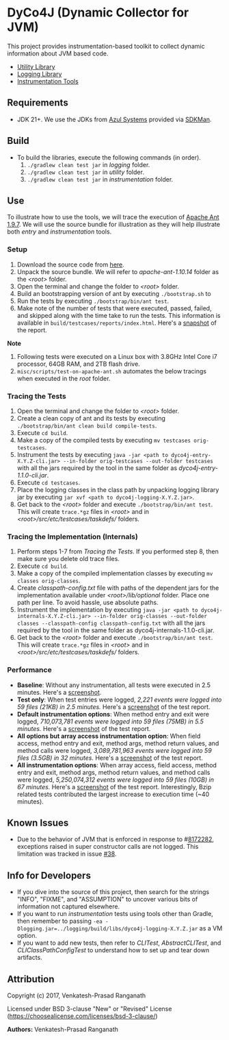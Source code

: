 # DyCo4J (Dynamic Collector for JVM)

This project provides instrumentation-based toolkit to collect dynamic information
about JVM based code.
 - [Utility Library](https://github.com/rvprasad/DyCo4J/tree/master/utility)
 - [Logging Library](https://github.com/rvprasad/DyCo4J/tree/master/logging)
 - [Instrumentation Tools](https://github.com/rvprasad/DyCo4J/tree/master/instrumentation)


## Requirements
- JDK 21+. We use the JDKs from [Azul Systems](https://www.azul.com/products/zulu/) provided via [SDKMan](https://sdkman.io/).


## Build
- To build the libraries, execute the following commands (in order).
    1. `./gradlew clean test jar` in _logging_ folder.
    2. `./gradlew clean test jar` in _utility_ folder.
    3. `./gradlew clean test jar` in _instrumentation_ folder.


## Use

To illustrate how to use the tools, we will trace the execution of
[Apache Ant 1.9.7](http://ant.apache.org/).  We will use the source bundle for
illustration as they will help illustrate both _entry_ and _instrumentation_
tools.

### Setup
1. Download the source code from [here](http://ant.apache.org/srcdownload.cgi).
2. Unpack the source bundle.  We will refer to _apache-ant-1.10.14_ folder as the
   _\<root>_ folder.
3. Open the terminal and change the folder to _\<root>_ folder.
4. Build an bootstrapping version of ant by executing `./bootstrap.sh` to
5. Run the tests by executing `./bootstrap/bin/ant test`.
6. Make note of the number of tests that were executed, passed, failed, and
   skipped along with the time take to run the tests.  This information is
   available in `build/testcases/reports/index.html`.  Here's a [snapshot](https://github.com/rvprasad/DyCo4J/blob/master/misc/images/ant-vanilla-summary.png)
   of the report.

**Note**
1. Following tests were executed on a Linux box with 3.8GHz Intel Core i7
   processor, 64GB RAM, and 2TB flash drive.
2. `misc/scripts/test-on-apache-ant.sh` automates the below tracings when
   executed in the _root_ folder. 

### Tracing the Tests
1. Open the terminal and change the folder to _\<root>_ folder.
2. Create a clean copy of ant and its tests by executing
   `./bootstrap/bin/ant clean build compile-tests`.
3. Execute `cd build`.
4. Make a copy of the compiled tests by executing `mv testcases orig-testcases`.
5. Instrument the tests by executing `java -jar
   <path to dyco4j-entry-X.Y.Z-cli.jar> --in-folder orig-testcases --out-folder
   testcases` with all the jars required by the tool in the same folder as
   _dyco4j-entry-1.1.0-cli.jar_.
6. Execute `cd testcases`.
7. Place the logging classes in the class path by unpacking logging library jar
   by executing `jar xvf <path to dyco4j-logging-X.Y.Z.jar>`.
8. Get back to the _\<root>_ folder and execute `./bootstrap/bin/ant test`.
   This will create `trace.*gz` files in _\<root>_ and in
   _\<root>/src/etc/testcases/taskdefs/_ folders. 

### Tracing the Implementation (Internals)
1. Perform steps 1-7 from _Tracing the Tests_.  If you performed step 8, then
   make sure you delete old trace files.
2. Execute `cd build`.
3. Make a copy of the compiled implementation classes by executing `mv classes
   orig-classes`.
4. Create _classpath-config.txt_ file with paths of the dependent jars for the
   implementation available under _\<root>/lib/optional_ folder.  Place one
   path per line.  To avoid hassle, use absolute paths.
5. Instrument the implementation by executing `java -jar
   <path to dyco4j-internals-X.Y.Z-cli.jar> --in-folder orig-classes
   --out-folder classes --classpath-config classpath-config.txt`
   with all the jars required by the tool in the same folder as
   dyco4j-internals-1.1.0-cli.jar.
6. Get back to the _\<root>_ folder and execute `./bootstrap/bin/ant test`.
   This will create `trace.*gz` files in _\<root>_ and in
   _\<root>/src/etc/testcases/taskdefs/_ folders.

### Performance
 - **Baseline**: Without any instrumentation, all tests were executed in 2.5
   minutes. Here's a
   [screenshot](https://github.com/rvprasad/DyCo4J/blob/master/misc/images/ant-vanilla-summary.png).
 - **Test only**: When test entries were logged, _2,221 events were logged into
   59 files (21KB) in 2.5 minutes._  Here's a
   [screenshot](https://github.com/rvprasad/DyCo4J/blob/master/misc/images/ant-entry-instrumented-summary.png) of the test report.
 - **Default instrumentation options**: When method entry and exit were logged,
   _710,073,781 events were logged into 59 files (75MB) in 5.5 minutes._ Here's a
   [screenshot](https://github.com/rvprasad/DyCo4J/blob/master/misc/images/ant-impl-default-options-instrumented-summary.png) of the test report.
 - **All options but array access instrumentation option**: When field access,
   method entry and exit, method args, method return values, and method calls
   were logged, _3,089,781,963 events were logged into 59 files (3.5GB) in 32 
   minutes._ Here's a
   [screenshot](https://github.com/rvprasad/DyCo4J/blob/master/misc/images/ant-impl-all-but-no-array-access-option-instrumented-summary.png) of the test report.
 - **All instrumentation options**: When array access, field access, method entry
   and exit, method args, method return values, and method calls were logged, 
   _5,250,074,312 events were logged into 59 files (10GB) in 67 minutes._ Here's a
   [screenshot](https://github.com/rvprasad/DyCo4J/blob/master/misc/images/ant-impl-all-options-instrumented-summary.png)
   of the test report.  Interestingly, Bzip related tests contributed the largest
   increase to execution time (~40 minutes).

## Known Issues
 - Due to the behavior of JVM that is enforced in response to
   #[8172282](http://bugs.java.com/bugdatabase/view_bug.do?bug_id=JDK-8172282),
   exceptions raised in super constructor calls are not logged.  This
   limitation was tracked in issue
   [#38](https://github.com/rvprasad/DyCo4J/issues/38).


## Info for Developers
 - If you dive into the source of this project, then search for the strings
   "INFO", "FIXME", and "ASSUMPTION" to uncover various bits of information not
   captured elsewhere.
 - If you want to run _instrumentation_ tests using tools other than Gradle,
   then remember to passing `-ea
   -Dlogging.jar=../logging/build/libs/dyco4j-logging-X.Y.Z.jar` as a VM
   option.
 - If you want to add new tests, then refer to _CLITest_, _AbstractCLITest_,
   and _CLIClassPathConfigTest_ to understand how to set up and tear down
   artifacts.


## Attribution

Copyright (c) 2017, Venkatesh-Prasad Ranganath

Licensed under BSD 3-clause "New" or "Revised" License (https://choosealicense.com/licenses/bsd-3-clause/)

**Authors:** Venkatesh-Prasad Ranganath
